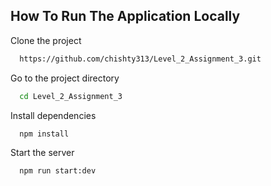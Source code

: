 
## How To Run The Application Locally

Clone the project

```bash
  https://github.com/chishty313/Level_2_Assignment_3.git
```

Go to the project directory

```bash
  cd Level_2_Assignment_3
```

Install dependencies

```bash
  npm install
```

Start the server

```bash
  npm run start:dev
```
